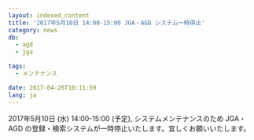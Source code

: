 ```yaml
---
layout: indexed_content
title: '2017年5月10日 14:00-15:00 JGA・AGD システム一時停止'
category: news
db:
  - agd
  - jga

tags:
  - メンテナンス

date: 2017-04-26T10:11:59
lang: ja
---
```


<p>2017年5月10日 (水) 14:00-15:00 (予定), システムメンテナンスのため JGA・AGD の登録・検索システムが一時停止いたします。宜しくお願いいたします。</p>
